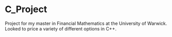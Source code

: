 # C_Project
Project for my master in Financial Mathematics at the University of Warwick. Looked to price a variety of different options in C++.
